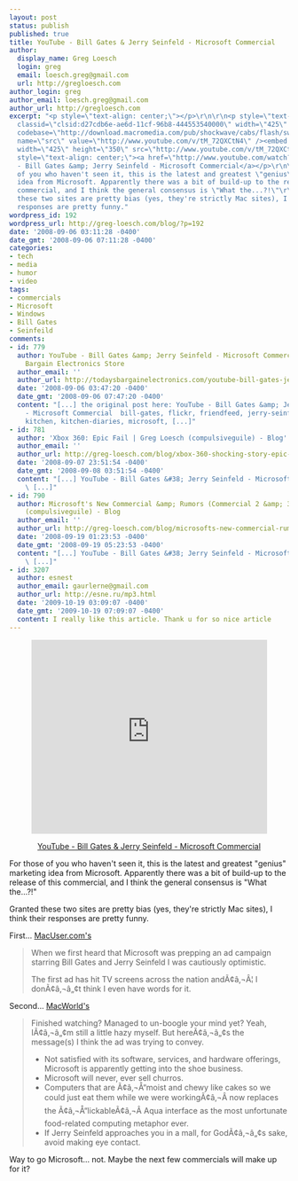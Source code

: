 ```yaml
---
layout: post
status: publish
published: true
title: YouTube - Bill Gates & Jerry Seinfeld - Microsoft Commercial
author:
  display_name: Greg Loesch
  login: greg
  email: loesch.greg@gmail.com
  url: http://gregloesch.com
author_login: greg
author_email: loesch.greg@gmail.com
author_url: http://gregloesch.com
excerpt: "<p style=\"text-align: center;\"></p>\r\n\r\n<p style=\"text-align: center;\"><object
  classid=\"clsid:d27cdb6e-ae6d-11cf-96b8-444553540000\" width=\"425\" height=\"350\"
  codebase=\"http://download.macromedia.com/pub/shockwave/cabs/flash/swflash.cab#version=6,0,40,0\"><param
  name=\"src\" value=\"http://www.youtube.com/v/tM_72QXCtN4\" /><embed type=\"application/x-shockwave-flash\"
  width=\"425\" height=\"350\" src=\"http://www.youtube.com/v/tM_72QXCtN4\"></embed></object>\r\n</p><p
  style=\"text-align: center;\"><a href=\"http://www.youtube.com/watch?v=afR5J7eskno&amp;eurl=http://www.google.com/reader/view/\">YouTube
  - Bill Gates &amp; Jerry Seinfeld - Microsoft Commercial</a></p>\r\n\r\nFor those
  of you who haven't seen it, this is the latest and greatest \"genius\" marketing
  idea from Microsoft. Apparently there was a bit of build-up to the release of this
  commercial, and I think the general consensus is \"What the...?!\"\r\n\r\nGranted
  these two sites are pretty bias (yes, they're strictly Mac sites), I think their
  responses are pretty funny."
wordpress_id: 192
wordpress_url: http://greg-loesch.com/blog/?p=192
date: '2008-09-06 03:11:28 -0400'
date_gmt: '2008-09-06 07:11:28 -0400'
categories:
- tech
- media
- humor
- video
tags:
- commercials
- Microsoft
- Windows
- Bill Gates
- Seinfeild
comments:
- id: 779
  author: YouTube - Bill Gates &amp; Jerry Seinfeld - Microsoft Commercial | Today's
    Bargain Electronics Store
  author_email: ''
  author_url: http://todaysbargainelectronics.com/youtube-bill-gates-jerry-seinfeld-microsoft-commercial/
  date: '2008-09-06 03:47:20 -0400'
  date_gmt: '2008-09-06 07:47:20 -0400'
  content: "[...] the original post here: YouTube - Bill Gates &amp; Jerry Seinfeld
    - Microsoft Commercial  bill-gates, flickr, friendfeed, jerry-seinfeld, journal,
    kitchen, kitchen-diaries, microsoft, [...]"
- id: 781
  author: 'Xbox 360: Epic Fail | Greg Loesch (compulsiveguile) - Blog'
  author_email: ''
  author_url: http://greg-loesch.com/blog/xbox-360-shocking-story-epic-defects-killed-millions/
  date: '2008-09-07 23:51:54 -0400'
  date_gmt: '2008-09-08 03:51:54 -0400'
  content: "[...] YouTube - Bill Gates &#38; Jerry Seinfeld - Microsoft Commercial
    \ [...]"
- id: 790
  author: Microsoft's New Commercial &amp; Rumors (Commercial 2 &amp; 3) | Greg Loesch
    (compulsiveguile) - Blog
  author_email: ''
  author_url: http://greg-loesch.com/blog/microsofts-new-commercial-rumors/
  date: '2008-09-19 01:23:53 -0400'
  date_gmt: '2008-09-19 05:23:53 -0400'
  content: "[...] YouTube - Bill Gates &#38; Jerry Seinfeld - Microsoft Commercial
    \ [...]"
- id: 3207
  author: esnest
  author_email: gaurlerne@gmail.com
  author_url: http://esne.ru/mp3.html
  date: '2009-10-19 03:09:07 -0400'
  date_gmt: '2009-10-19 07:09:07 -0400'
  content: I really like this article. Thank u for so nice article
---
```

<p style="text-align: center;">
<p style="text-align: center;"><object classid="clsid:d27cdb6e-ae6d-11cf-96b8-444553540000" width="425" height="350" codebase="http://download.macromedia.com/pub/shockwave/cabs/flash/swflash.cab#version=6,0,40,0"><param name="src" value="http://www.youtube.com/v/tM_72QXCtN4" /><embed type="application/x-shockwave-flash" width="425" height="350" src="http://www.youtube.com/v/tM_72QXCtN4"></embed></object></p>
<p style="text-align: center;"><a href="http://www.youtube.com/watch?v=afR5J7eskno&amp;eurl=http://www.google.com/reader/view/">YouTube - Bill Gates &amp; Jerry Seinfeld - Microsoft Commercial</a></p>
<p>For those of you who haven't seen it, this is the latest and greatest "genius" marketing idea from Microsoft. Apparently there was a bit of build-up to the release of this commercial, and I think the general consensus is "What the...?!"</p>
<p>Granted these two sites are pretty bias (yes, they're strictly Mac sites), I think their responses are pretty funny.<a id="more"></a><a id="more-192"></a></p>
<p>First... <a title="What's the deal with this new commercial?" href="http://www.macuser.com/advertising/whats_the_deal_with_his_commer.php" target="_blank">MacUser.com's</a></p>
<blockquote><p>When we first heard that Microsoft was prepping an ad campaign starring Bill Gates and Jerry Seinfeld I was cautiously optimistic.</p>
<p>The first ad has hit TV screens across the nation andÃ¢â‚¬Â¦ I donÃ¢â‚¬â„¢t think I even have words for it.</p></blockquote>
<p>Second... <a title="The Bill and Jerry Show" href="http://www.macworld.com/article/135405/2008/09/microsoftad.html?lsrc=rss_main" target="_blank">MacWorld's</a></p>
<blockquote><p>Finished watching? Managed to un-boogle your mind yet? Yeah, IÃ¢â‚¬â„¢m still a little hazy myself. But hereÃ¢â‚¬â„¢s the message(s) I think the ad was trying to convey.</p>
<ul>
<li>Not satisfied with its software, services, and hardware offerings, Microsoft is apparently getting into the shoe business.</li>
<li>Microsoft will never, ever sell churros.</li>
<li>Computers that are Ã¢â‚¬Å“moist and chewy like cakes so we could just eat them while we were workingÃ¢â‚¬Â now replaces the Ã¢â‚¬Å“lickableÃ¢â‚¬Â Aqua interface as the most unfortunate food-related computing metaphor ever.</li>
<li>If Jerry Seinfeld approaches you in a mall, for GodÃ¢â‚¬â„¢s sake, avoid making eye contact.</li>
</ul>
</blockquote>
<p>Way to go Microsoft... not. Maybe the next few commercials will make up for it?</p>
